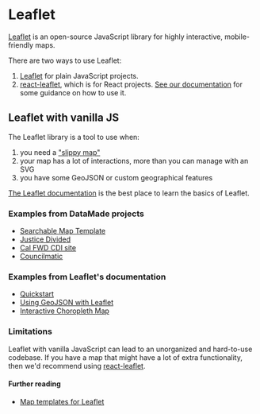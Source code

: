 # Leaflet
[Leaflet](https://leafletjs.com/) is an open-source JavaScript library for highly interactive, mobile-friendly maps.

There are two ways to use Leaflet:
1. [Leaflet](https://leafletjs.com/) for plain JavaScript projects.
2. [react-leaflet](https://react-leaflet.js.org/), which is for React projects. [See our documentation](/mapping/react-leaflet.md) for some guidance on how to use it.

## Leaflet with vanilla JS
The Leaflet library is a tool to use when:
1. you need a ["slippy map"](https://wiki.openstreetmap.org/wiki/Slippy_Map)
2. your map has a lot of interactions, more than you can manage with an SVG
3. you have some GeoJSON or custom geographical features

[The Leaflet documentation](https://leafletjs.com/) is the best place to learn the basics of Leaflet. 

### Examples from DataMade projects
- [Searchable Map Template](https://github.com/datamade/searchable-map-template-csv)
- [Justice Divided](https://github.com/datamade/justice-divided/blob/master/js/district_map.js)
- [Cal FWD CDI site](https://github.com/datamade/california-dream-index/blob/master/cdi/static/js/detailMap.js)
- [Councilmatic](https://github.com/datamade/django-councilmatic/blob/5b074f376667766e4b6dbf093871d294bb35fc51/councilmatic_core/templates/partials/map.html)


### Examples from Leaflet's documentation
- [Quickstart](https://leafletjs.com/examples/quick-start/)
- [Using GeoJSON with Leaflet](https://leafletjs.com/examples/geojson/)
- [Interactive Choropleth Map](https://leafletjs.com/examples/choropleth/)
 
### Limitations
Leaflet with vanilla JavaScript can lead to an unorganized and hard-to-use codebase. If you have a map that might have a lot of extra functionality, then we'd recommend using [react-leaflet](/mapping/react-leaflet.md).

#### Further reading
- [Map templates for Leaflet](https://handsondataviz.org/leaflet.html)
